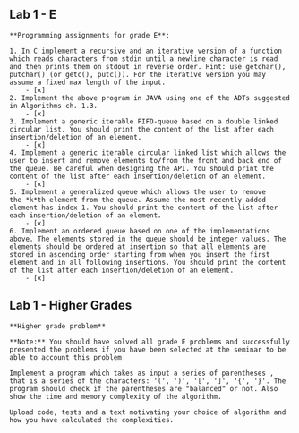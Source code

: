 ## Lab 1 - E

    **Programming assignments for grade E**: 

    1. In C implement a recursive and an iterative version of a function which reads characters from stdin until a newline character is read and then prints them on stdout in reverse order. Hint: use getchar(), putchar() (or getc(), putc()). For the iterative version you may assume a fixed max length of the input.
        - [x]  
    2. Implement the above program in JAVA using one of the ADTs suggested in Algorithms ch. 1.3.
        - [x]  
    3. Implement a generic iterable FIFO-queue based on a double linked circular list. You should print the content of the list after each insertion/deletion of an element.
        - [x]  
    4. Implement a generic iterable circular linked list which allows the user to insert and remove elements to/from the front and back end of the queue. Be careful when designing the API. You should print the content of the list after each insertion/deletion of an element.
        - [x]  
    5. Implement a generalized queue which allows the user to remove the *k*th element from the queue. Assume the most recently added element has index 1. You should print the content of the list after each insertion/deletion of an element.
        - [x]  
    6. Implement an ordered queue based on one of the implementations above. The elements stored in the queue should be integer values. The elements should be ordered at insertion so that all elements are stored in ascending order starting from when you insert the first element and in all following insertions. You should print the content of the list after each insertion/deletion of an element.
        - [x]  

## Lab 1 - Higher Grades

    **Higher grade problem**

    **Note:** You should have solved all grade E problems and successfully presented the problems if you have been selected at the seminar to be able to account this problem

    Implement a program which takes as input a series of parentheses , that is a series of the characters: '(', ')', '[', ']', '{', '}'. The program should check if the parentheses are "balanced" or not. Also show the time and memory complexity of the algorithm.

    Upload code, tests and a text motivating your choice of algorithm and how you have calculated the complexities.
